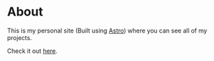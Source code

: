 # About
This is my personal site (Built using [Astro](https://astro.build/)) where you can see all of my projects.

Check it out [here](https://www.cnwy.dev).

